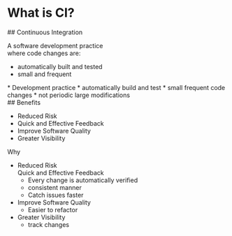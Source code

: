 # What is CI?

<section>
## Continuous Integration

A software development practice<br />where code changes are:
- automatically built and tested
- small and frequent<br>

<aside class="notes">
* Development practice
* automatically build and test
* small frequent code changes
  * not periodic large modifications

</aside>
</section>
<!-- -->

<section>
## Benefits

* Reduced Risk
* Quick and Effective Feedback
* Improve Software Quality
* Greater Visibility

<aside class="notes">
Why

* Reduced Risk<br />
  Quick and Effective Feedback
  * Every change is automatically verified
  * consistent manner
  * Catch issues faster
* Improve Software Quality
  * Easier to refactor
* Greater Visibility
  * track changes

</aside>
</section>
<!-- -->

<!--
* https://www.thoughtworks.com/continuous-integration
* https://www.agilealliance.org/glossary/continuous-integration/
* https://aws.amazon.com/devops/continuous-integration/
-->
